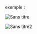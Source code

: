 exemple :

![Sans titre](https://github.com/fk-crafter/html-css-social-share/assets/127132293/1196d739-a425-40fc-81d6-21b3f38f4ed1)

![Sans titre2](https://github.com/fk-crafter/html-css-social-share/assets/127132293/d6949db5-5dcf-4ee7-83ac-c44938fe2b3f)
